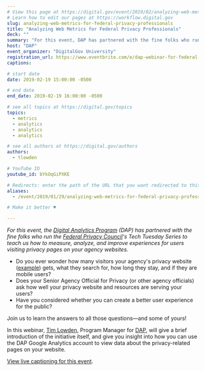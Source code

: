 ```yaml
---
# View this page at https://digital.gov/event/2019/02/analyzing-web-metrics-for-federal-privacy
# Learn how to edit our pages at https://workflow.digital.gov
slug: analyzing-web-metrics-for-federal-privacy-professionals
title: "Analyzing Web Metrics for Federal Privacy Professionals"
deck: ""
summary: "For this event, DAP has partnered with the fine folks who run the Federal Privacy Council's Tech Tuesday Series to teach us how to measure, analyze, and improve experiences for users visiting privacy pages on your agency websites."
host: "DAP"
event_organizer: "DigitalGov University"
registration_url: https://www.eventbrite.com/e/dap-webinar-for-federal-privacy-professionals-registration-53600065238
captions: 

# start date
date: 2019-02-19 15:00:00 -0500

# end date
end_date: 2019-02-19 16:00:00 -0500

# see all topics at https://digital.gov/topics
topics: 
  - metrics
  - analytics
  - analytics
  - analytics

# see all authors at https://digital.gov/authors
authors: 
  - tlowden

# YouTube ID
youtube_id: bYkOqGiPXKE

# Redirects: enter the path of the URL that you want redirected to this page
aliases: 
  - /event/2019/01/29/analyzing-web-metrics-for-federal-privacy-professionals/

# Make it better ♥

---
```


_For this event, the [Digital Analytics Program](https://digital.gov/dap/) (DAP) has partnered with the fine folks who run the [Federal Privacy Council](https://www.fpc.gov/)'s Tech Tuesday Series to teach us how to measure, analyze, and improve experiences for users visiting privacy pages on your agency websites._

* Do you ever wonder how many visitors your agency's privacy website ([example](https://www.gsa.gov/reference/gsa-privacy-program)) gets, what they search for, how long they stay, and if they are mobile users?
* Does your Senior Agency Official for Privacy (or other agency officials) ask how well your privacy website and resources are serving your users?
* Have you considered whether you can create a better user experience for the public?

Join us to learn the answers to all those questions&mdash;and some of yours!

In this webinar, [Tim Lowden](https://digital.gov/authors/tlowden/), Program Manager for [DAP](https://digital.gov/dap/), will give a brief introduction of the initiative itself, and give you insight into how you can use the DAP Google Analytics account to view data about the privacy-related pages on your website.

[View live captioning for this event](https://www.captionedtext.com/client/event.aspx?EventID=3914557&CustomerID=321).
